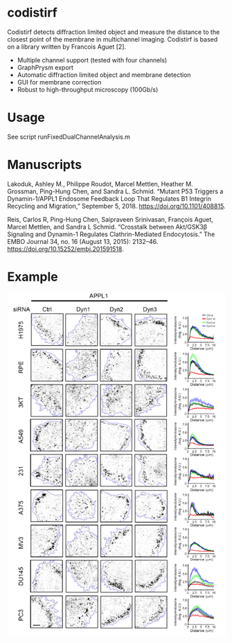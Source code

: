 # codistirf
Codistirf detects diffraction limited object and measure the distance to the closest point of the membrane in multichannel imaging. Codistirf is based on a  library written by Francois Aguet [2].

* Multiple channel support (tested with four channels)
* GraphPrysm export
* Automatic diffraction limited object and membrane detection 
* GUI for membrane correction
* Robust to high-throughput microscopy (100Gb/s)


# Usage
See script  runFixedDualChannelAnalysis.m

# Manuscripts
Lakoduk, Ashley M., Philippe Roudot, Marcel Mettlen, Heather M. Grossman, Ping-Hung Chen, and Sandra L. Schmid. “Mutant P53 Triggers a Dynamin-1/APPL1 Endosome Feedback Loop That Regulates Β1 Integrin Recycling and Migration,” September 5, 2018. https://doi.org/10.1101/408815.

Reis, Carlos R, Ping-Hung Chen, Saipraveen Srinivasan, François Aguet, Marcel Mettlen, and Sandra L Schmid. “Crosstalk between Akt/GSK3β Signaling and Dynamin-1 Regulates Clathrin-Mediated Endocytosis.” The EMBO Journal 34, no. 16 (August 13, 2015): 2132–46. https://doi.org/10.15252/embj.201591518.

# Example

![alt text](https://raw.githubusercontent.com/proudot/codistirf/master/img/illu.png)

